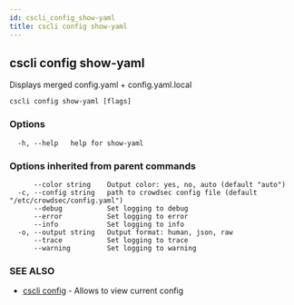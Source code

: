 ```yaml
---
id: cscli_config_show-yaml
title: cscli config show-yaml
---
```

## cscli config show-yaml

Displays merged config.yaml + config.yaml.local

```
cscli config show-yaml [flags]
```

### Options

```
  -h, --help   help for show-yaml
```

### Options inherited from parent commands

```
      --color string    Output color: yes, no, auto (default "auto")
  -c, --config string   path to crowdsec config file (default "/etc/crowdsec/config.yaml")
      --debug           Set logging to debug
      --error           Set logging to error
      --info            Set logging to info
  -o, --output string   Output format: human, json, raw
      --trace           Set logging to trace
      --warning         Set logging to warning
```

### SEE ALSO

* [cscli config](/cscli/cscli_config.md)	 - Allows to view current config

